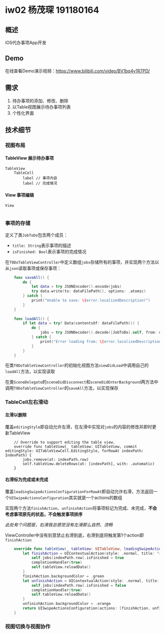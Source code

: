 # iw02 杨茂琛 191180164

## 概述

iOS代办事项App开发

## Demo

在线查看Demo演示视频：https://www.bilibili.com/video/BV1bq4y1R7PD/

## 需求

1. 待办事项的添加、修改、删除
2. 以Table视图展示待办事项列表
3. 个性化界面

## 技术细节

### 视图布局

#### TableView 展示待办事项

```
TableView
	TableCell
		label // 事项内容
		label // 完成情况
```

#### View 事项编辑

```
View
	
```



### 事项的存储

定义了类`JobToDo`包含两个成员：

- `title: String`表示事项的描述
- `isFinished: Bool`表示事项的完成情况

在`T0DoTableViewController`中定义数组`jobs`存储所有的事项，并实现两个方法以从`json`读取事项或保存事项：

```swift
    func saveAll() {
        do {
            let data = try JSONEncoder().encode(jobs)
            try data.write(to: dataFilePath(), options: .atomic)
        } catch {
            print("Unable to save: \(error.localizedDescription)")
        }
    }
    
    func loadAll() {
        if let data = try? Data(contentsOf: dataFilePath()) {
            do {
                jobs = try JSONDecoder().decode([JobToDo].self, from: data)
            } catch {
                print("Error loading from: \(error.localizedDescription)")
            }
        }
    }
```

在类`T0DoTableViewController`的初始化视图方法`viewDidLoad`中调用自己的`loadAll`方法，以实现读取

在类`SceneDelegate`的`sceneDidDisconnect`和`sceneDidEnterBackground`两方法中调用`T0DoTableViewController`的`saveAll`方法，以实现保存

### TableCell左右滑动

#### 左滑以删除

覆盖`editingStyle`即自动允许左滑，在左滑中实现对`jobs`的内容的修改并即时更新TableView

```
    // Override to support editing the table view.
    override func tableView(_ tableView: UITableView, commit editingStyle: UITableViewCell.EditingStyle, forRowAt indexPath: IndexPath) {
        jobs.remove(at: indexPath.row)
        self.tableView.deleteRows(at: [indexPath], with: .automatic)
    }
```

#### 右滑标为完成或未完成

覆盖`leadingSwipeActionsConfigurationForRowAt`即自动允许右滑，方法返回一个`UISwipeActionsConfiguration`其实就是一个actions的数组

实现两个方法`finishAction`、`unfinishAction`将事项标记为完成、未完成，**不会考虑事项原先的状态，不会触发事项排序**

*此处有个问题是，右滑我总感觉没有左滑那么自然、流畅*

ViewController中没有刻意禁止右滑到底，右滑到底将触发第1个action即`finishAction`

```swift
    override func tableView(_ tableView: UITableView, leadingSwipeActionsConfigurationForRowAt indexPath: IndexPath) -> UISwipeActionsConfiguration? {
        let finishAction = UIContextualAction(style: .normal, title: "✅") { (action, view, completionHandler) in
            self.jobs[indexPath.row].isFinished = true
            completionHandler(true)
            self.tableView.reloadData()
        }
        finishAction.backgroundColor = .green
        let unfinishAction = UIContextualAction(style: .normal, title: "🥱") { (action, view, completionHandler) in
            self.jobs[indexPath.row].isFinished = false
            completionHandler(true)
            self.tableView.reloadData()
        }
        unfinishAction.backgroundColor = .orange
        return UISwipeActionsConfiguration(actions: [finishAction, unfinishAction])
    }
```

### 视图切换与视图协作

